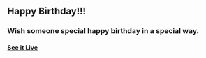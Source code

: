 ## Happy Birthday!!!

### Wish someone special happy birthday in a special way.

#### [See it Live](https://nikhilsharmaaz.github.io/RachitaBday1.github.io/)
